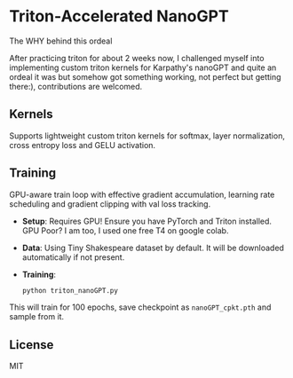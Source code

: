 # Triton-Accelerated NanoGPT

The WHY behind this ordeal

After practicing triton for about 2 weeks now, I challenged myself into implementing custom triton kernels for Karpathy's nanoGPT and quite an ordeal it was but somehow got something working, not perfect but getting there:), contributions are welcomed.

## Kernels
Supports lightweight custom triton kernels for softmax, layer normalization, cross entropy loss and GELU activation.

## Training

GPU-aware train loop with effective gradient accumulation, learning rate scheduling and gradient clipping with val loss tracking.

- **Setup**: Requires GPU! Ensure you have PyTorch and Triton installed. GPU Poor? I am too, I used one free T4 on google colab.

- **Data**: Using Tiny Shakespeare dataset by default. It will be downloaded automatically if not present.

- **Training**: 
   ```python
   python triton_nanoGPT.py
   ```
This will train for 100 epochs, save checkpoint as `nanoGPT_cpkt.pth` and sample from it.
## License

MIT
